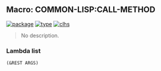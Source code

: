 ## Macro: COMMON-LISP:CALL-METHOD
[![package](https://img.shields.io/badge/Package-COMMON--LISP-5f9ea0.svg?style=social&colorA=999999)](../) [![type](https://img.shields.io/badge/Type-Macro-5f9ea0.svg?style=social&colorA=999999)](../#macro) [![clhs](https://img.shields.io/badge/CLHS-CALL--METHOD-5f9ea0.svg?style=social&colorA=999999)](http://www.lispworks.com/documentation/HyperSpec/Body/m_call_m.htm) 

> No description.

### Lambda list
```
(&REST ARGS)
```
